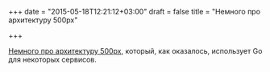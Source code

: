 +++
date = "2015-05-18T12:21:12+03:00"
draft = false
title = "Немного про архитектуру 500px"

+++

<p><a href="http://stackshare.io/500px/how-500px-serves-up-over-500tb-of-high-res-photos">Немного про архитектуру 500px</a>, который, как оказалось, использует Go для некоторых сервисов.</p>

